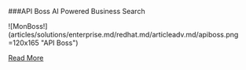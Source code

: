 ###API Boss
AI Powered Business Search

![MonBoss!] (articles/solutions/enterprise.md/redhat.md/articleadv.md/apiboss.png =120x165 "API Boss")

<a href="https://tekmonks.com/products/api-boss">Read More</a>